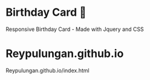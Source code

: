 # Birthday Card 🎂 
Responsive Birthday Card - Made with Jquery and CSS
# Reypulungan.github.io
Reypulungan.github.io/index.html
